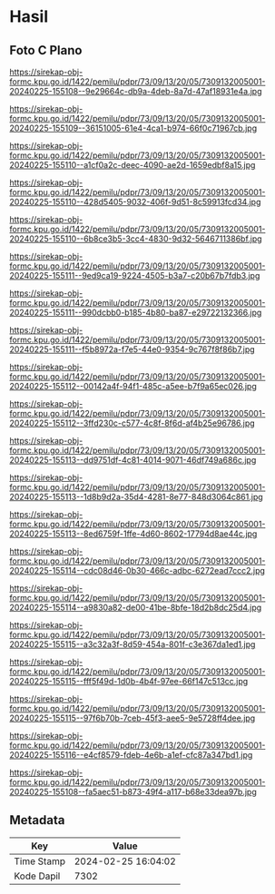 # Hasil

## Foto C Plano

https://sirekap-obj-formc.kpu.go.id/1422/pemilu/pdpr/73/09/13/20/05/7309132005001-20240225-155108--9e29664c-db9a-4deb-8a7d-47af18931e4a.jpg

https://sirekap-obj-formc.kpu.go.id/1422/pemilu/pdpr/73/09/13/20/05/7309132005001-20240225-155109--36151005-61e4-4ca1-b974-66f0c71967cb.jpg

https://sirekap-obj-formc.kpu.go.id/1422/pemilu/pdpr/73/09/13/20/05/7309132005001-20240225-155110--a1cf0a2c-deec-4090-ae2d-1659edbf8a15.jpg

https://sirekap-obj-formc.kpu.go.id/1422/pemilu/pdpr/73/09/13/20/05/7309132005001-20240225-155110--428d5405-9032-406f-9d51-8c59913fcd34.jpg

https://sirekap-obj-formc.kpu.go.id/1422/pemilu/pdpr/73/09/13/20/05/7309132005001-20240225-155110--6b8ce3b5-3cc4-4830-9d32-5646711386bf.jpg

https://sirekap-obj-formc.kpu.go.id/1422/pemilu/pdpr/73/09/13/20/05/7309132005001-20240225-155111--9ed9ca19-9224-4505-b3a7-c20b67b7fdb3.jpg

https://sirekap-obj-formc.kpu.go.id/1422/pemilu/pdpr/73/09/13/20/05/7309132005001-20240225-155111--990dcbb0-b185-4b80-ba87-e29722132366.jpg

https://sirekap-obj-formc.kpu.go.id/1422/pemilu/pdpr/73/09/13/20/05/7309132005001-20240225-155111--f5b8972a-f7e5-44e0-9354-9c767f8f86b7.jpg

https://sirekap-obj-formc.kpu.go.id/1422/pemilu/pdpr/73/09/13/20/05/7309132005001-20240225-155112--00142a4f-94f1-485c-a5ee-b7f9a65ec026.jpg

https://sirekap-obj-formc.kpu.go.id/1422/pemilu/pdpr/73/09/13/20/05/7309132005001-20240225-155112--3ffd230c-c577-4c8f-8f6d-af4b25e96786.jpg

https://sirekap-obj-formc.kpu.go.id/1422/pemilu/pdpr/73/09/13/20/05/7309132005001-20240225-155113--dd9751df-4c81-4014-9071-46df749a686c.jpg

https://sirekap-obj-formc.kpu.go.id/1422/pemilu/pdpr/73/09/13/20/05/7309132005001-20240225-155113--1d8b9d2a-35d4-4281-8e77-848d3064c861.jpg

https://sirekap-obj-formc.kpu.go.id/1422/pemilu/pdpr/73/09/13/20/05/7309132005001-20240225-155113--8ed6759f-1ffe-4d60-8602-17794d8ae44c.jpg

https://sirekap-obj-formc.kpu.go.id/1422/pemilu/pdpr/73/09/13/20/05/7309132005001-20240225-155114--cdc08d46-0b30-466c-adbc-6272ead7ccc2.jpg

https://sirekap-obj-formc.kpu.go.id/1422/pemilu/pdpr/73/09/13/20/05/7309132005001-20240225-155114--a9830a82-de00-41be-8bfe-18d2b8dc25d4.jpg

https://sirekap-obj-formc.kpu.go.id/1422/pemilu/pdpr/73/09/13/20/05/7309132005001-20240225-155115--a3c32a3f-8d59-454a-801f-c3e367da1ed1.jpg

https://sirekap-obj-formc.kpu.go.id/1422/pemilu/pdpr/73/09/13/20/05/7309132005001-20240225-155115--fff5f49d-1d0b-4b4f-97ee-66f147c513cc.jpg

https://sirekap-obj-formc.kpu.go.id/1422/pemilu/pdpr/73/09/13/20/05/7309132005001-20240225-155115--97f6b70b-7ceb-45f3-aee5-9e5728ff4dee.jpg

https://sirekap-obj-formc.kpu.go.id/1422/pemilu/pdpr/73/09/13/20/05/7309132005001-20240225-155116--e4cf8579-fdeb-4e6b-a1ef-cfc87a347bd1.jpg

https://sirekap-obj-formc.kpu.go.id/1422/pemilu/pdpr/73/09/13/20/05/7309132005001-20240225-155108--fa5aec51-b873-49f4-a117-b68e33dea97b.jpg


## Metadata

| Key        | Value               |
| ---------- | ------------------- |
| Time Stamp | 2024-02-25 16:04:02 |
| Kode Dapil | 7302                |




